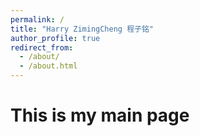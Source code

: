 ```yaml
---
permalink: /
title: "Harry ZimingCheng 程子铭"
author_profile: true
redirect_from: 
  - /about/
  - /about.html
---
```

This is my main page
======
